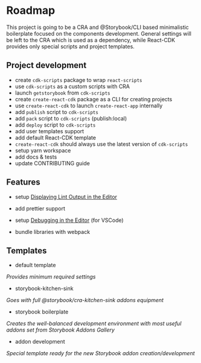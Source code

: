 # Roadmap

This project is going to be a CRA and @Storybook/CLI based minimalistic boilerplate focused on the components development. General settings will be left to the CRA which is used as a dependency, while React-CDK provides only special scripts and project templates.


## Project development

- create `cdk-scripts` package to wrap `react-scripts`
- use `cdk-scripts` as a custom scripts with CRA
- launch `getstorybook` from `cdk-scripts`
- create `create-react-cdk` package as a CLI for creating projects
- use `create-react-cdk` to launch `create-react-app` internally
- add `publish` script to `cdk-scripts`
- add `pack` script to `cdk-scripts` (publish:local)
- add `deploy` script to `cdk-scripts`
- add user templates support
- add default React-CDK template
- `create-react-cdk` should always use the latest version of `cdk-scripts`
- setup yarn workspace
- add docs & tests
- update CONTRIBUTING guide


## Features

- setup [Displaying Lint Output in the Editor](https://github.com/facebookincubator/create-react-app/blob/master/packages/react-scripts/template/README.md#displaying-lint-output-in-the-editor)

- add prettier support

- setup [Debugging in the Editor](https://github.com/facebookincubator/create-react-app/blob/master/packages/react-scripts/template/README.md#debugging-in-the-editor) (for VSCode)

- bundle libraries with webpack


## Templates

- default template

*Provides minimum required settings*

- storybook-kitchen-sink

*Goes with full @storybook/cra-kitchen-sink addons equipment*

- storybook boilerplate

*Creates the well-balanced development environment with most useful addons set from Storybook Addons Gallery* 

- addon development

*Special template ready for the new Storybook addon creation/development*
